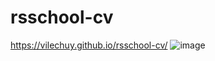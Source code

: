# rsschool-cv
https://vilechuy.github.io/rsschool-cv/
![image](https://user-images.githubusercontent.com/105072353/172957794-bea43cd2-5d3a-4caf-933d-ebe686eff9e8.png)

